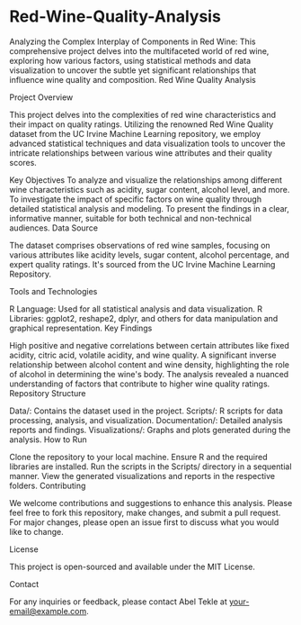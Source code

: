 # Red-Wine-Quality-Analysis
Analyzing the Complex Interplay of Components in Red Wine: This comprehensive project delves into the multifaceted world of red wine, exploring how various factors, using statistical methods and data visualization to uncover the subtle yet significant relationships that influence wine quality and composition.
Red Wine Quality Analysis

Project Overview

This project delves into the complexities of red wine characteristics and their impact on quality ratings. Utilizing the renowned Red Wine Quality dataset from the UC Irvine Machine Learning repository, we employ advanced statistical techniques and data visualization tools to uncover the intricate relationships between various wine attributes and their quality scores.

Key Objectives
To analyze and visualize the relationships among different wine characteristics such as acidity, sugar content, alcohol level, and more.
To investigate the impact of specific factors on wine quality through detailed statistical analysis and modeling.
To present the findings in a clear, informative manner, suitable for both technical and non-technical audiences.
Data Source

The dataset comprises observations of red wine samples, focusing on various attributes like acidity levels, sugar content, alcohol percentage, and expert quality ratings. It's sourced from the UC Irvine Machine Learning Repository.

Tools and Technologies

R Language: Used for all statistical analysis and data visualization.
R Libraries: ggplot2, reshape2, dplyr, and others for data manipulation and graphical representation.
Key Findings

High positive and negative correlations between certain attributes like fixed acidity, citric acid, volatile acidity, and wine quality.
A significant inverse relationship between alcohol content and wine density, highlighting the role of alcohol in determining the wine's body.
The analysis revealed a nuanced understanding of factors that contribute to higher wine quality ratings.
Repository Structure

Data/: Contains the dataset used in the project.
Scripts/: R scripts for data processing, analysis, and visualization.
Documentation/: Detailed analysis reports and findings.
Visualizations/: Graphs and plots generated during the analysis.
How to Run

Clone the repository to your local machine.
Ensure R and the required libraries are installed.
Run the scripts in the Scripts/ directory in a sequential manner.
View the generated visualizations and reports in the respective folders.
Contributing

We welcome contributions and suggestions to enhance this analysis. Please feel free to fork this repository, make changes, and submit a pull request. For major changes, please open an issue first to discuss what you would like to change.

License

This project is open-sourced and available under the MIT License.

Contact

For any inquiries or feedback, please contact Abel Tekle at your-email@example.com.

